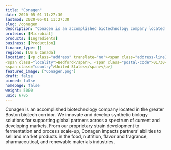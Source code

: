 ```yaml
---
title: "Conagen"
date: 2020-05-01 11:27:30
lastmod: 2020-05-01 11:27:30
slug: /conagen
description: "Conagen is an accomplished biotechnology company located in the greater Boston biotech corridor. We innovate and develop synthetic biology solutions for supporting global partners across a spectrum of current and developing markets. From our proprietary strain development to fermentation and process scale-up, Conagen impacts partners’ abilities to sell and market products in the food, nutrition, flavor and fragrance, pharmaceutical, and renewable materials industries."
proteins: [Microbial]
products: [Ingredients]
business: [Production]
finance_type: []
regions: [US & Canada]
location: [<p class="address" translate="no"><span class="address-line1">Deangelo Drive</span><br>
<span class="locality">Bedford</span>, <span class="postal-code">01730</span><br>
<span class="country">United States</span></p>]
featured_image: ["Conagen.png"]
draft: false
pinned: false
homepage: false
weight: 5000
uuid: 6785
---
```

<p>Conagen is an accomplished biotechnology company located in the greater Boston biotech corridor. We innovate and develop synthetic biology solutions for supporting global partners across a spectrum of current and developing markets. From our proprietary strain development to fermentation and process scale-up, Conagen impacts partners’ abilities to sell and market products in the food, nutrition, flavor and fragrance, pharmaceutical, and renewable materials industries.</p>
